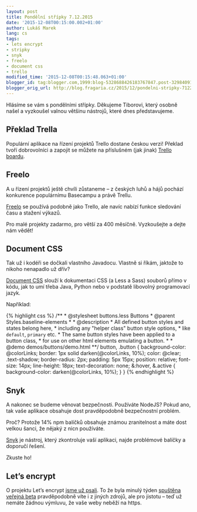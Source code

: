 ```yaml
---
layout: post
title: Pondělní střípky 7.12.2015
date: '2015-12-08T00:15:00.002+01:00'
author: Lukáš Marek
lang: cs
tags:
- lets encrypt
- stripky
- snyk
- freelo
- document css
- trello
modified_time: '2015-12-08T00:15:48.063+01:00'
blogger_id: tag:blogger.com,1999:blog-5328688426183767847.post-329840910775993703
blogger_orig_url: http://blog.fragaria.cz/2015/12/pondelni-stripky-7122015.html
---
```


Hlásíme se vám s pondělními střípky. Děkujeme Tiborovi, který osobně
našel a vyzkoušel valnou většinu nástrojů, které dnes představujeme.

## Překlad Trella

Populární aplikace na řízení projektů Trello dostane českou verzi\!
Překlad tvoří dobrovolníci a zapojit se můžete na příslušném (jak
jinak) [Trello
boardu](https://trello.com/b/D4kQ87zM/crowdsourcing-czech).

## Freelo

A u řízení projektů ještě chvíli zůstaneme – z českých luhů a hájů
pochází konkurence populárnímu Basecampu a právě Trellu.

[Freelo](https://www.freelo.cz/) se používá podobně jako Trello, ale
navíc nabízí funkce sledování času a stažení výkazů.

Pro malé projekty zadarmo, pro větší za 400 měsíčně. Vyzkoušejte a dejte
nám vědět\!

## Document CSS

Tak už i kodéři se dočkali vlastního Javadocu. Vlastně si říkám, jaktože
to nikoho nenapadlo už dřív?

[Document CSS](http://documentcss.com/index.html) slouží k dokumentaci
CSS (a Less a Sass) souborů přímo v kódu, jak to umí třeba Java, Python
nebo v podstatě libovolný programovací jazyk.

Například:

{% highlight css %}
/**
    * @stylesheet buttons.less Buttons
    * @parent Styles.baseline-elements
    *
    * @description
    * All defined button styles and states belong here,
    * including any "helper class" button style options,
    * like `default`, `primary` etc.
    * The same button styles have been applied to a button class,
    * for use on other html elements emulating a button.
    *
    * @demo demos/buttons/demo.html
    **/
button, .button {
    background-color: @colorLinks;
    border: 1px solid darken(@colorLinks, 10%);
    color: @clear;
    .text-shadow;
        border-radius: 2px;
        padding: 5px 15px;
        position: relative;
        font-size: 14px;
        line-height: 18px;
        text-decoration: none;
    &:hover, &.active {
        background-color: darken(@colorLinks, 10%);
    }
}
{% endhighlight %}

## Snyk

A nakonec se budeme věnovat bezpečnosti. Používáte NodeJS? Pokud ano,
tak vaše aplikace obsahuje dost pravděpodobně bezpečnostní problém.

Proč? Protože 14% npm balíčků obsahuje známou zranitelnost a máte dost
velkou šanci, že nějaký z nicn používáte.

[Snyk](https://snyk.io/) je nástroj, který zkontroluje vaší aplikaci,
najde problémové balíčky a doporučí řešení.

Zkuste ho\!

## Let’s encrypt

O projektu Let’s encrypt [jsme už
psali](http://blog.fragaria.cz/2015/04/pondelni-stripky-z-2742014.html).
To že byla minulý týden [spuštěna veřejná
beta](https://letsencrypt.org/2015/12/03/entering-public-beta.html)
pravděpodobně víte i z jiných zdrojů, ale pro jistotu – teď už nemáte
žádnou výmluvu, že vaše weby neběží na https.

